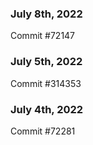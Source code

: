 ### July 8th, 2022

Commit #72147

### July 5th, 2022

Commit #314353


### July 4th, 2022

Commit #72281
